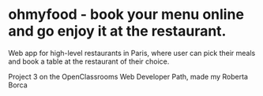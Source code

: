 # ohmyfood - book your menu online and go enjoy it at the restaurant.
Web app for high-level restaurants in Paris, where user can pick their meals and book a table at the restaurant of their choice.

Project 3 on the OpenClassrooms Web Developer Path, made my Roberta Borca
